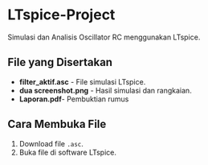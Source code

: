 # LTspice-Project
Simulasi dan Analisis Oscillator RC menggunakan LTspice.



## File yang Disertakan
- **filter_aktif.asc** - File simulasi LTspice.
- **dua screenshot.png** - Hasil simulasi dan rangkaian.
- **Laporan.pdf**- Pembuktian rumus

## Cara Membuka File
1. Download file `.asc`.
2. Buka file di software LTspice.

